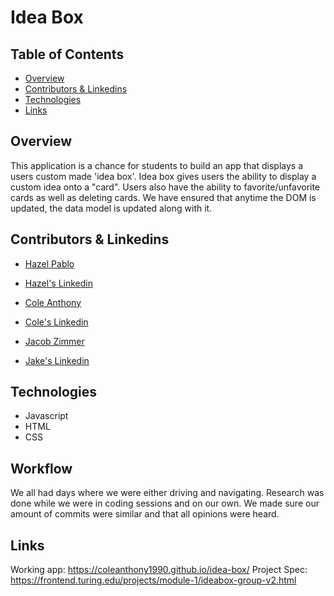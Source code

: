 # Idea Box

## Table of Contents
- [Overview](#Overview)
- [Contributors & Linkedins](#Contributors&Linkedins)
- [Technologies](#Technologies)
- [Links](#Links)



## Overview

This application is a chance for students to build an app that displays a users custom made 'idea box'.
Idea box gives users the ability to display a custom idea onto a "card". Users also have the ability to favorite/unfavorite
cards as well as deleting cards. We have ensured that anytime the DOM is updated, the data model is updated along with it.

## Contributors & Linkedins
- [Hazel Pablo](https://github.com/Hpablo08?tab=repositories)
- [Hazel's Linkedin](https://www.linkedin.com/in/hazel-pablo-704779245/)

- [Cole Anthony](https://github.com/coleanthony1990)
- [Cole's Linkedin](https://www.linkedin.com/in/cole-edwin-anthony)

- [Jacob Zimmer](https://github.com/jacobzimmer47)
- [Jake's Linkedin](https://www.linkedin.com/in/jacob-zimmer-965619203/)

## Technologies
  - Javascript
  - HTML
  - CSS

## Workflow
We all had days where we were either driving and navigating. Research was done while we were in coding sessions and on our own. We made sure our amount of commits were similar and that all opinions were heard.

## Links
Working app: https://coleanthony1990.github.io/idea-box/
Project Spec: https://frontend.turing.edu/projects/module-1/ideabox-group-v2.html
